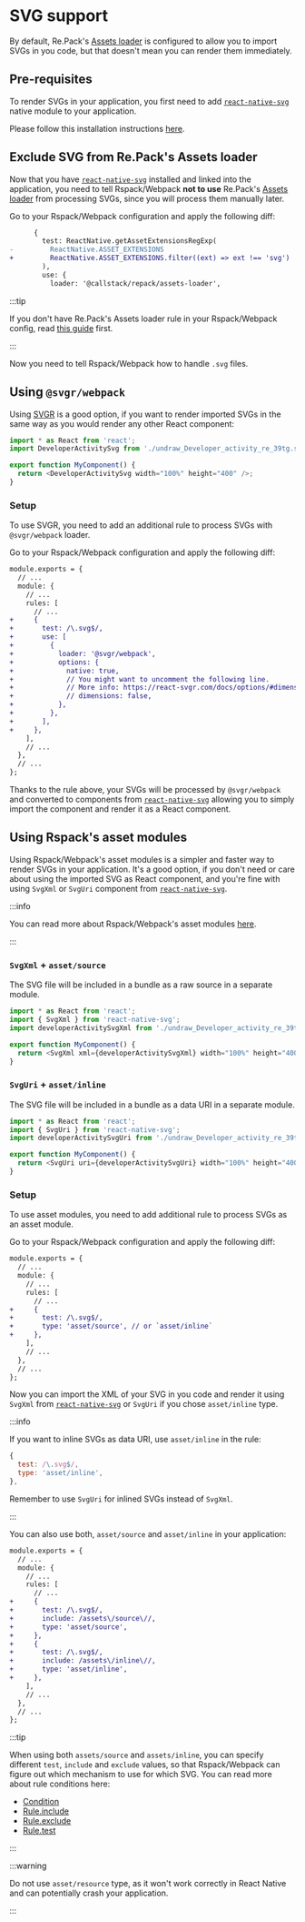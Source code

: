 # SVG support

By default, Re.Pack's [Assets loader](../../api/loaders/assets-loader) is configured to allow you to import SVGs in you code, but that doesn't mean you can render them immediately.

## Pre-requisites

To render SVGs in your application, you first need to add [`react-native-svg`](https://github.com/react-native-svg/react-native-svg) native module to your application.

Please follow this installation instructions [here](https://github.com/react-native-svg/react-native-svg#installation).

## Exclude SVG from Re.Pack's Assets loader

Now that you have [`react-native-svg`](https://github.com/react-native-svg/react-native-svg) installed and linked into the application, you need to tell Rspack/Webpack **not to use** Re.Pack's [Assets loader](../loaders/assets-loader) from processing SVGs, since you will process them manually later.

Go to your Rspack/Webpack configuration and apply the following diff:

```diff
      {
        test: ReactNative.getAssetExtensionsRegExp(
-         ReactNative.ASSET_EXTENSIONS
+         ReactNative.ASSET_EXTENSIONS.filter((ext) => ext !== 'svg')
        ),
        use: {
          loader: '@callstack/repack/assets-loader',
```

:::tip

If you don't have Re.Pack's Assets loader rule in your Rspack/Webpack config, read [this guide](../loaders/assets-loader#migrating-from-assetsplugin) first.

:::

Now you need to tell Rspack/Webpack how to handle `.svg` files.

## Using `@svgr/webpack`

Using [SVGR](https://react-svgr.com/) is a good option, if you want to render imported SVGs in the
same way as you would render any other React component:

```js
import * as React from 'react';
import DeveloperActivitySvg from './undraw_Developer_activity_re_39tg.svg';

export function MyComponent() {
  return <DeveloperActivitySvg width="100%" height="400" />;
}
```

### Setup

To use SVGR, you need to add an additional rule to process SVGs with `@svgr/webpack` loader.

Go to your Rspack/Webpack configuration and apply the following diff:

```diff title="rspack.config.js"
module.exports = {
  // ...
  module: {
    // ...
    rules: [
      // ...
+     {
+       test: /\.svg$/,
+       use: [
+         {
+           loader: '@svgr/webpack',
+           options: {
+             native: true,
+             // You might want to uncomment the following line.
+             // More info: https://react-svgr.com/docs/options/#dimensions
+             // dimensions: false,
+           },
+         },
+       ],
+     },
    ],
    // ...
  },
  // ...
};
```

Thanks to the rule above, your SVGs will be processed by `@svgr/webpack` and converted to components
from [`react-native-svg`](https://github.com/react-native-svg/react-native-svg) allowing you to simply
import the component and render it as a React component.

## Using Rspack's asset modules

Using Rspack/Webpack's asset modules is a simpler and faster way to render SVGs in your application.
It's a good option, if you don't need or care about using the imported SVG as React component,
and you're fine with using `SvgXml` or `SvgUri` component from [`react-native-svg`](https://github.com/react-native-svg/react-native-svg).

:::info

You can read more about Rspack/Webpack's asset modules [here](https://rspack.dev/guide/features/asset-module).

:::

### `SvgXml` + `asset/source`

The SVG file will be included in a bundle as a raw source in a separate module.

```js
import * as React from 'react';
import { SvgXml } from 'react-native-svg';
import developerActivitySvgXml from './undraw_Developer_activity_re_39tg.svg';

export function MyComponent() {
  return <SvgXml xml={developerActivitySvgXml} width="100%" height="400" />;
}
```

### `SvgUri` + `asset/inline`

The SVG file will be included in a bundle as a data URI in a separate module.

```js
import * as React from 'react';
import { SvgUri } from 'react-native-svg';
import developerActivitySvgUri from './undraw_Developer_activity_re_39tg.svg';

export function MyComponent() {
  return <SvgUri uri={developerActivitySvgUri} width="100%" height="400" />;
}
```

### Setup

To use asset modules, you need to add additional rule to process SVGs as an asset module.

Go to your Rspack/Webpack configuration and apply the following diff:

```diff title="rspack.config.js"
module.exports = {
  // ...
  module: {
    // ...
    rules: [
      // ...
+     {
+       test: /\.svg$/,
+       type: 'asset/source', // or `asset/inline`
+     },
    ],
    // ...
  },
  // ...
};
```

Now you can import the XML of your SVG in you code and render it using `SvgXml` from [`react-native-svg`](https://github.com/react-native-svg/react-native-svg) or `SvgUri` if you chose `asset/inline` type.

:::info

If you want to inline SVGs as data URI, use `asset/inline` in the rule:

```js
{
  test: /\.svg$/,
  type: 'asset/inline',
},
```

Remember to use `SvgUri` for inlined SVGs instead of `SvgXml`.

:::

You can also use both, `asset/source` and `asset/inline` in your application:

```diff title="rspack.config.js"
module.exports = {
  // ...
  module: {
    // ...
    rules: [
      // ...
+     {
+       test: /\.svg$/,
+       include: /assets\/source\//,
+       type: 'asset/source',
+     },
+     {
+       test: /\.svg$/,
+       include: /assets\/inline\//,
+       type: 'asset/inline',
+     },
    ],
    // ...
  },
  // ...
};
```

:::tip

When using both `assets/source` and `assets/inline`, you can specify different `test`, `include` and `exclude` values,
so that Rspack/Webpack can figure out which mechanism to use for which SVG. You can read more about rule conditions here:

- [Condition](https://rspack.dev/config/module#condition)
- [Rule.include](https://rspack.dev/config/module#ruleinclude)
- [Rule.exclude](https://rspack.dev/config/module#ruleexclude)
- [Rule.test](https://rspack.dev/config/module#ruletest)

:::

:::warning

Do not use `asset/resource` type, as it won't work correctly in React Native and can potentially
crash your application.

:::

